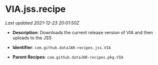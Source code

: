 # VIA.jss.recipe

_Last updated 2021-12-23 20:01:50Z_

- **Description**: Downloads the current release version of VIA and then uploads to the JSS

- **Identifier**: `com.github.dataJAR-recipes.jss.VIA`

- **Parent Recipes**: `com.github.dataJAR-recipes.pkg.VIA`
